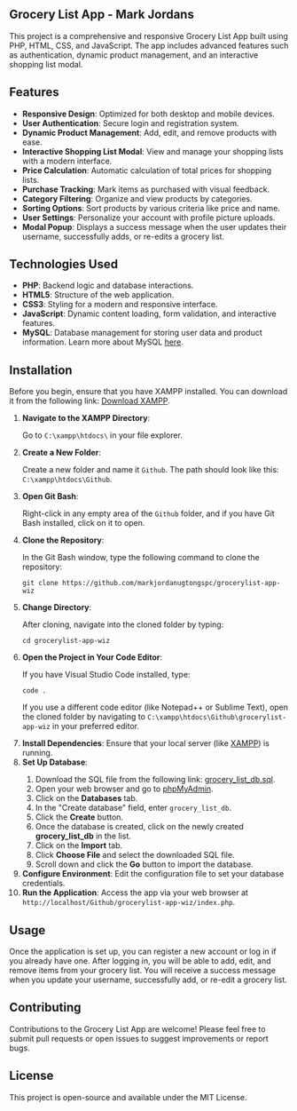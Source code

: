 <h2>Grocery List App - Mark Jordans</h2>

<p>
This project is a comprehensive and responsive Grocery List App built using PHP, HTML, CSS, and JavaScript. The app includes advanced features such as authentication, dynamic product management, and an interactive shopping list modal.
</p>

<h2>Features</h2>
<ul>
    <li><strong>Responsive Design</strong>: Optimized for both desktop and mobile devices.</li>
    <li><strong>User Authentication</strong>: Secure login and registration system.</li>
    <li><strong>Dynamic Product Management</strong>: Add, edit, and remove products with ease.</li>
    <li><strong>Interactive Shopping List Modal</strong>: View and manage your shopping lists with a modern interface.</li>
    <li><strong>Price Calculation</strong>: Automatic calculation of total prices for shopping lists.</li>
    <li><strong>Purchase Tracking</strong>: Mark items as purchased with visual feedback.</li>
    <li><strong>Category Filtering</strong>: Organize and view products by categories.</li>
    <li><strong>Sorting Options</strong>: Sort products by various criteria like price and name.</li>
    <li><strong>User Settings</strong>: Personalize your account with profile picture uploads.</li>
    <li><strong>Modal Popup</strong>: Displays a success message when the user updates their username, successfully adds, or re-edits a grocery list.</li>
</ul>

<h2>Technologies Used</h2>
<ul>
    <li><strong>PHP</strong>: Backend logic and database interactions.</li>
    <li><strong>HTML5</strong>: Structure of the web application.</li>
    <li><strong>CSS3</strong>: Styling for a modern and responsive interface.</li>
    <li><strong>JavaScript</strong>: Dynamic content loading, form validation, and interactive features.</li>
    <li><strong>MySQL</strong>: Database management for storing user data and product information. Learn more about MySQL <a href="https://www.mysql.com/" target="_blank">here</a>.</li>
</ul>

<h2>Installation</h2>
<p>
Before you begin, ensure that you have XAMPP installed. You can download it from the following link: <a href="https://www.apachefriends.org/download.html" target="_blank">Download XAMPP</a>.
</p>
<ol>
    <li><strong>Navigate to the XAMPP Directory</strong>:</li>
    <p>Go to <code>C:\xampp\htdocs\</code> in your file explorer.</p>
    <li><strong>Create a New Folder</strong>:</li>
    <p>Create a new folder and name it <code>Github</code>. The path should look like this: <code>C:\xampp\htdocs\Github</code>.</p>
    <li><strong>Open Git Bash</strong>:</li>
    <p>Right-click in any empty area of the <code>Github</code> folder, and if you have Git Bash installed, click on it to open.</p>
    <li><strong>Clone the Repository</strong>:</li>
    <p>In the Git Bash window, type the following command to clone the repository:</p>
    <pre><code>git clone https://github.com/markjordanugtongspc/grocerylist-app-wiz</code></pre>
    <li><strong>Change Directory</strong>:</li>
    <p>After cloning, navigate into the cloned folder by typing:</p>
    <pre><code>cd grocerylist-app-wiz</code></pre>
    <li><strong>Open the Project in Your Code Editor</strong>:</li>
    <p>If you have Visual Studio Code installed, type:</p>
    <pre><code>code .</code></pre>
    <p>If you use a different code editor (like Notepad++ or Sublime Text), open the cloned folder by navigating to <code>C:\xampp\htdocs\Github\grocerylist-app-wiz</code> in your preferred editor.</p>
    <li><strong>Install Dependencies</strong>: Ensure that your local server (like <a href="https://www.apachefriends.org/download.html" target="_blank">XAMPP</a>) is running.</li>
    <li><strong>Set Up Database</strong>:</li>
    <ol>
        <li>Download the SQL file from the following link: <a href="https://dropmb.com/api/shares/k0NDgxM/files/a4a9423d-ec7c-4591-9c7d-bcc6083b8c01" target="_blank">grocery_list_db.sql</a>.</li>
        <li>Open your web browser and go to <a href="http://localhost/phpmyadmin" target="_blank">phpMyAdmin</a>.</li>
        <li>Click on the <strong>Databases</strong> tab.</li>
        <li>In the "Create database" field, enter <code>grocery_list_db</code>.</li>
        <li>Click the <strong>Create</strong> button.</li>
        <li>Once the database is created, click on the newly created <strong>grocery_list_db</strong> in the list.</li>
        <li>Click on the <strong>Import</strong> tab.</li>
        <li>Click <strong>Choose File</strong> and select the downloaded SQL file.</li>
        <li>Scroll down and click the <strong>Go</strong> button to import the database.</li>
    </ol>
    <li><strong>Configure Environment</strong>: Edit the configuration file to set your database credentials.</li>
    <li><strong>Run the Application</strong>: Access the app via your web browser at <code>http://localhost/Github/grocerylist-app-wiz/index.php</code>.</li>
</ol>

<h2>Usage</h2>
<p>
Once the application is set up, you can register a new account or log in if you already have one. After logging in, you will be able to add, edit, and remove items from your grocery list. You will receive a success message when you update your username, successfully add, or re-edit a grocery list.
</p>

<h2>Contributing</h2>
<p>
Contributions to the Grocery List App are welcome! Please feel free to submit pull requests or open issues to suggest improvements or report bugs.
</p>

<h2>License</h2>
<p>
This project is open-source and available under the MIT License.
</p>
